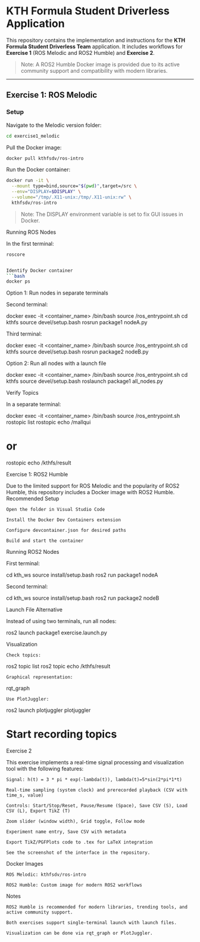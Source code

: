 # KTH Formula Student Driverless Application

This repository contains the implementation and instructions for the **KTH Formula Student Driverless Team** application. It includes workflows for **Exercise 1** (ROS Melodic and ROS2 Humble) and **Exercise 2**.  

> Note: A ROS2 Humble Docker image is provided due to its active community support and compatibility with modern libraries.

---

## Exercise 1: ROS Melodic

### Setup

Navigate to the Melodic version folder:

```bash
cd exercise1_melodic
```
Pull the Docker image:

```bash
docker pull kthfsdv/ros-intro
```
Run the Docker container:

```bash
docker run -it \
  --mount type=bind,source="$(pwd)",target=/src \
  --env="DISPLAY=$DISPLAY" \
  --volume="/tmp/.X11-unix:/tmp/.X11-unix:rw" \
  kthfsdv/ros-intro
```

> Note: The DISPLAY environment variable is set to fix GUI issues in Docker.

Running ROS Nodes

In the first terminal:
```bash
roscore


Identify Docker container
```bash
docker ps
```

Option 1: Run nodes in separate terminals

Second terminal:

docker exec -it <container_name> /bin/bash
source /ros_entrypoint.sh
cd kthfs
source devel/setup.bash
rosrun package1 nodeA.py

Third terminal:

docker exec -it <container_name> /bin/bash
source /ros_entrypoint.sh
cd kthfs
source devel/setup.bash
rosrun package2 nodeB.py

Option 2: Run all nodes with a launch file

docker exec -it <container_name> /bin/bash
source /ros_entrypoint.sh
cd kthfs
source devel/setup.bash
roslaunch package1 all_nodes.py

Verify Topics

In a separate terminal:

docker exec -it <container_name> /bin/bash
source /ros_entrypoint.sh
rostopic list
rostopic echo /mallqui
# or
rostopic echo /kthfs/result

Exercise 1: ROS2 Humble

Due to the limited support for ROS Melodic and the popularity of ROS2 Humble, this repository includes a Docker image with ROS2 Humble.
Recommended Setup

    Open the folder in Visual Studio Code

    Install the Docker Dev Containers extension

    Configure devcontainer.json for desired paths

    Build and start the container

Running ROS2 Nodes

First terminal:

cd kth_ws
source install/setup.bash
ros2 run package1 nodeA

Second terminal:

cd kth_ws
source install/setup.bash
ros2 run package2 nodeB

Launch File Alternative

Instead of using two terminals, run all nodes:

ros2 launch package1 exercise.launch.py

Visualization

    Check topics:

ros2 topic list
ros2 topic echo /kthfs/result

    Graphical representation:

rqt_graph

    Use PlotJuggler:

ros2 launch plotjuggler plotjuggler
# Start recording topics

Exercise 2

This exercise implements a real-time signal processing and visualization tool with the following features:

    Signal: h(t) = 3 * pi * exp(-lambda(t)), lambda(t)=5*sin(2*pi*1*t)

    Real-time sampling (system clock) and prerecorded playback (CSV with time_s, value)

    Controls: Start/Stop/Reset, Pause/Resume (Space), Save CSV (S), Load CSV (L), Export TikZ (T)

    Zoom slider (window width), Grid toggle, Follow mode

    Experiment name entry, Save CSV with metadata

    Export TikZ/PGFPlots code to .tex for LaTeX integration

    See the screenshot of the interface in the repository.

Docker Images

    ROS Melodic: kthfsdv/ros-intro

    ROS2 Humble: Custom image for modern ROS2 workflows

Notes

    ROS2 Humble is recommended for modern libraries, trending tools, and active community support.

    Both exercises support single-terminal launch with launch files.

    Visualization can be done via rqt_graph or PlotJuggler.
